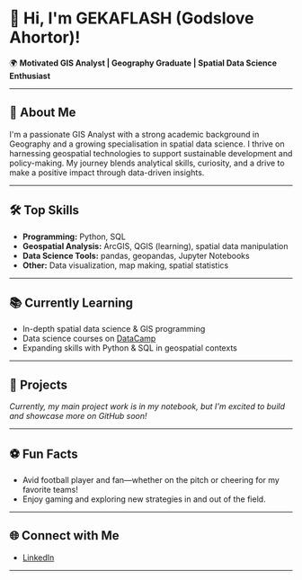 # 👋 Hi, I'm GEKAFLASH (Godslove Ahortor)!

🌍 **Motivated GIS Analyst | Geography Graduate | Spatial Data Science Enthusiast**

---

## 🚀 About Me

I'm a passionate GIS Analyst with a strong academic background in Geography and a growing specialisation in spatial data science. I thrive on harnessing geospatial technologies to support sustainable development and policy-making. My journey blends analytical skills, curiosity, and a drive to make a positive impact through data-driven insights.

---

## 🛠️ Top Skills

- **Programming:** Python, SQL
- **Geospatial Analysis:** ArcGIS, QGIS (learning), spatial data manipulation
- **Data Science Tools:** pandas, geopandas, Jupyter Notebooks
- **Other:** Data visualization, map making, spatial statistics

---

## 📚 Currently Learning

- In-depth spatial data science & GIS programming
- Data science courses on [DataCamp](https://www.datacamp.com/)
- Expanding skills with Python & SQL in geospatial contexts

---

## 🌟 Projects

*Currently, my main project work is in my notebook, but I'm excited to build and showcase more on GitHub soon!*

---

## ⚽ Fun Facts

- Avid football player and fan—whether on the pitch or cheering for my favorite teams!
- Enjoy gaming and exploring new strategies in and out of the field.

---

## 🌐 Connect with Me

- [LinkedIn](https://www.linkedin.com/in/godslove-ahortor-5b9b88296)

---

<!--
Feel free to reach out if you want to collaborate on GIS, spatial data science, or just chat about football!
-->
